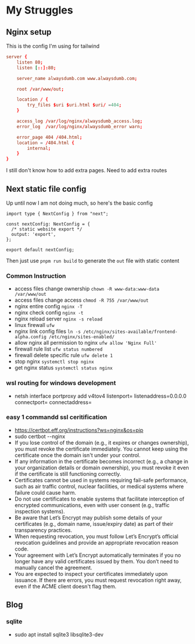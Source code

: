 # My Struggles

## Nginx setup

This is the config I'm using for tailwind 
```conf
server {
    listen 80;
    listen [::]:80;

    server_name alwaysdumb.com www.alwaysdumb.com;

    root /var/www/out;

    location / {
        try_files $uri $uri.html $uri/ =404;
    }

    access_log /var/log/nginx/alwaysdumb_access.log;
    error_log  /var/log/nginx/alwaysdumb_error warn;

    error_page 404 /404.html;
    location = /404.html {
        internal;
    }
}
```
I still don't know how to add extra pages. Need to add extra routes

## Next static file config
Up until now I am not doing much, so here's the basic config
```
import type { NextConfig } from "next";

const nextConfig: NextConfig = {
  /* static website export */
  output: 'export',
};

export default nextConfig;
```
Then just use `pnpm run build` to generate the `out` file with static content


### Common Instruction

- access files change ownership `chown -R www-data:www-data /var/www/out`
- access files change access `chmod -R 755 /var/www/out`
- nginx entire config `nginx -T`
- nginx check config `nginx -t`
- nginx reload server `nginx -s reload`
- linux firewall `ufw`
- nginx link config files `ln -s /etc/nginx/sites-available/frontend-alpha.config /etc/nginx/sites-enabled/`
- allow nginx all permission to nginx `ufw allow 'Nginx Full'`
- firewall rule list `ufw status numbered`
- firewall delete specific rule `ufw delete 1`
- stop nginx `systemctl stop nginx`
- get nginx status `systemctl status nginx`

### wsl routing for windows development

- netsh interface portproxy add v4tov4 listenport=<outside-port> listenaddress=0.0.0.0 connectport=<wsl-port> connectaddress=<wsl-ip>

### easy 1 commandd ssl ceritification

- https://certbot.eff.org/instructions?ws=nginx&os=pip
- sudo certbot --nginx
- If you lose control of the domain (e.g., it expires or changes ownership), you must revoke the certificate immediately. You cannot keep using the certificate once the domain isn't under your control.
- If any information in the certificate becomes incorrect (e.g., a change in your organization details or domain ownership), you must revoke it even if the certificate is still functioning correctly.
- Certificates cannot be used in systems requiring fail-safe performance, such as air traffic control, nuclear facilities, or medical systems where failure could cause harm.
- Do not use certificates to enable systems that facilitate interception of encrypted communications, even with user consent (e.g., traffic inspection systems).
- Be aware that Let’s Encrypt may publish some details of your certificates (e.g., domain name, issue/expiry date) as part of their transparency practices.
- When requesting revocation, you must follow Let’s Encrypt’s official revocation guidelines and provide an appropriate revocation reason code.
- Your agreement with Let’s Encrypt automatically terminates if you no longer have any valid certificates issued by them. You don’t need to manually cancel the agreement.
- You are expected to inspect your certificates immediately upon issuance. If there are errors, you must request revocation right away, even if the ACME client doesn't flag them.

## Blog

### sqlite
- sudo apt install sqlite3 libsqlite3-dev
